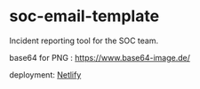 # soc-email-template
Incident reporting tool for the SOC team.

 base64 for PNG : https://www.base64-image.de/


deployment: [Netlify](https://app.netlify.com/projects/soc-mail-template/overview)
